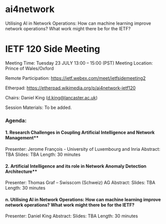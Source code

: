 # ai4network
Utilising AI in Network Operations: How can machine learning improve network operations? What work might there be for the IETF?

# IETF 120 Side Meeting
Meeting Time: Tuesday 23 JULY 13:00 – 15:00 (PST)
Meeting Location: Prince of Wales/Oxford

Remote Participation: https://ietf.webex.com/meet/ietfsidemeeting2

Etherpad: https://etherpad.wikimedia.org/p/ai4network-ietf120

Chairs: Daniel King (d.king@lancaster.ac.uk)

Session Materials: To be added.

### Agenda: 

#### 1. Research Challenges in Coupling Artificial Intelligence and Network Management**
Presenter: Jerome  François - University of Luxembourg and Inria 
Abstract: TBA
Slides: TBA
Length: 30 minutes
 
#### 2. Artificial Intelligence and its role in Network Anomaly Detection Architecture**
Presenter: Thomas Graf – Swisscom (Schweiz) AG
Abstract: 
Slides: TBA
Length: 30 minutes

#### n. Utilising AI in Network Operations: How can machine learning improve network operations? What work might there be for the IETF?
Presenter: Daniel King
Abstract: 
Slides: TBA
Length: 30 minutes
